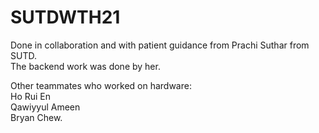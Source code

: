 # SUTDWTH21
Done in collaboration and with patient guidance from Prachi Suthar from SUTD.<br />
The backend work was done by her.<br />

Other teammates who worked on hardware:<br/> 
Ho Rui En<br/> 
Qawiyyul Ameen<br/> 
Bryan Chew.<br/> 
